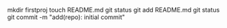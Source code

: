 mkdir firstproj
touch README.md
git status
git add README.md
git status
git commit -m "add(repo): initial commit"
